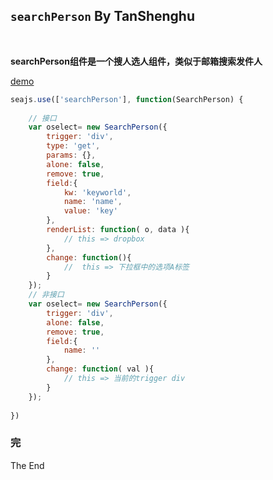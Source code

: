## `searchPerson` By TanShenghu

<br>

**searchPerson组件是一个搜人选人组件，类似于邮箱搜索发件人**

[demo](http://www.tanshenghu.com/widget/searchPerson/examples/searchPerson.html)

```javascript
seajs.use(['searchPerson'], function(SearchPerson) {
    
    // 接口
    var oselect= new SearchPerson({
        trigger: 'div',
        type: 'get',
        params: {},
        alone: false,
        remove: true,
        field:{
            kw: 'keyworld',
            name: 'name',
            value: 'key'
        },
        renderList: function( o, data ){
            // this => dropbox
        },
        change: function(){
            //  this => 下拉框中的选项A标签
        }
    });
    // 非接口
    var oselect= new SearchPerson({
        trigger: 'div',
        alone: false,
        remove: true,
        field:{
            name: ''
        },
        change: function( val ){
            // this => 当前的trigger div
        }
    });
    
})
```

### 完
The End